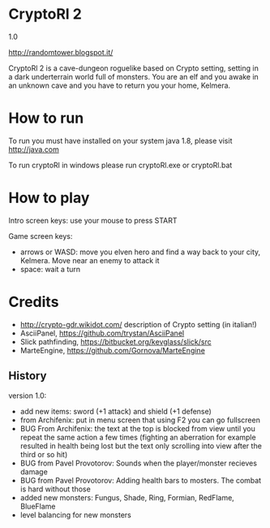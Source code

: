 # CryptoRl 2 

1.0

http://randomtower.blogspot.it/


CryptoRl 2 is a cave-dungeon roguelike based on Crypto setting, setting in a dark underterrain 
world full of monsters.
You are an elf and you awake in an unknown cave and you have to return you your home, Kelmera.


# How to run

To run you must have installed on your system java 1.8, please visit http://java.com

To run cryptoRl in windows please run cryptoRl.exe or cryptoRl.bat


# How to play

Intro screen keys: use your mouse to press START

Game screen keys:
* arrows or WASD: move you elven hero and find a way back to your city, Kelmera. Move near an enemy to attack it
* space: wait a turn

# Credits

* http://crypto-gdr.wikidot.com/ description of Crypto setting (in italian!)
* AsciiPanel, https://github.com/trystan/AsciiPanel
* Slick pathfinding, https://bitbucket.org/kevglass/slick/src
* MarteEngine, https://github.com/Gornova/MarteEngine


## History

version 1.0:
* add new items: sword (+1 attack) and shield (+1 defense)
* from Archifenix: put in menu screen that using F2 you can go fullscreen
* BUG From Archifenix: the text at the top is blocked from view until you repeat the same action a few times (fighting an aberration for example resulted in health being lost but the text only scrolling into view after the third or so hit)
* BUG from Pavel Provotorov: Sounds when the player/monster recieves damage
* BUG from Pavel Provotorov: Adding health bars to mosters. The combat is hard without those
* added new monsters: Fungus, Shade, Ring, Formian, RedFlame, BlueFlame
* level balancing for new monsters